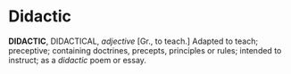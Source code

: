 # Didactic

**DIDACTIC**, DIDACTICAL, _adjective_ \[Gr., to teach.\] Adapted to teach; preceptive; containing doctrines, precepts, principles or rules; intended to instruct; as a _didactic_ poem or essay.
